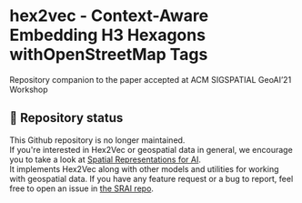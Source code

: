 # hex2vec - Context-Aware Embedding H3 Hexagons withOpenStreetMap Tags
Repository companion to the paper accepted at ACM SIGSPATIAL GeoAI’21 Workshop

## 📝 Repository status
This Github repository is no longer maintained.  
If you're interested in Hex2Vec or geospatial data in general, we encourage you to take a look at [Spatial Representations for AI](https://github.com/srai-lab/srai).  
It implements Hex2Vec along with other models and utilities for working with geospatial data. If you have any feature request or a bug to report, feel free to open an issue in [the SRAI repo](https://github.com/srai-lab/srai/issues).

